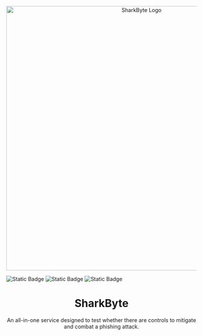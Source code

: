 <p align="center">
  <img src="https://github.com/user-attachments/assets/9510e919-84f0-471b-998b-47c7b8d199ff" width="700" alt="SharkByte Logo">
</p>


![Static Badge](https://img.shields.io/badge/Release_Date-April_2024-Blue?color=blue) ![Static Badge](https://img.shields.io/badge/Contributers-Christos_Kappos_%26_Willow_Ersil-Blue?color=blue) ![Static Badge](https://img.shields.io/badge/Purpose-Let's_Scrap_Phishing-Blue?color=blue)

<h1 align="center">SharkByte</h1>
<p align="center">
  An all-in-one service designed to test whether there are controls to mitigate and combat a phishing attack.
</p>
